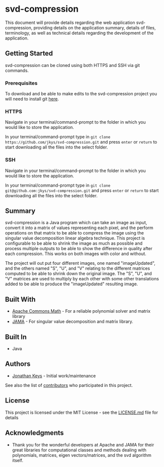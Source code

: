 # svd-compression

This document will provide details regarding the web application svd-compression, providing details on the application summary, details of files, terminology, as well as technical details regarding the development of the application.

## Getting Started
svd-compression can be cloned using both HTTPS and SSH via git commands.

### Prerequisites

To download and be able to make edits to the svd-compression project you will need to install git [here](https://git-scm.com/book/en/v2/Getting-Started-Installing-Git).

### HTTPS

Navigate in your terminal/command-prompt to the folder in which you would like to store the application.

In your terminal/command-prompt type in `git clone https://github.com/jkys/svd-compression.git` and press `enter` or `return` to start downloading all the files into the select folder.

### SSH

Navigate in your terminal/command-prompt to the folder in which you would like to store the application.

In your terminal/command-prompt type in `git clone git@github.com:jkys/svd-compression.git` and press `enter` or `return` to start downloading all the files into the select folder.

## Summary

svd-compression is a Java program which can take an image as input, convert it into a matrix of values representing each pixel, and the perform operations on that matrix to be able to compress the image using the singular value decomposition linear algebra technique. This project is configurable to be able to shrink the image as much as possible and process multiple outputs to be able to show the difference in quality after each compression. This works on both images with color and without.

The project will out put four different images, one named "imageUpdated", and the others named "S", "U", and "V" relating to the different matrices computed to be able to shrink down the original image. The "S", "U", and "V" matrices are used to multiply by each other with some other translations added to be able to produce the "imageUpdated" resulting image.

## Built With

* [Apache Commons Math](http://commons.apache.org/proper/commons-math/) - For a reliable polynomial solver and matrix library
* [JAMA](http://math.nist.gov/javanumerics/jama/) - For singular value decomposition and matrix library.

## Built In

* Java

## Authors

* [Jonathan Keys](https://github.com/jkys) - Initial work/maintenance

See also the list of [contributors](https://github.com/jkys/svd-compression/graphs/contributors) who participated in this project.

## License

This project is licensed under the MIT License - see the [LICENSE.md](https://github.com/jkys/svd-compression/blob/master/LICENSE.md) file for details

## Acknowledgments

* Thank you for the wonderful developers at Apache and JAMA for their great libraries for computational classes and methods dealing with polynomials, matrices, eigen vectors/matrices, and the svd algorithm itself.
